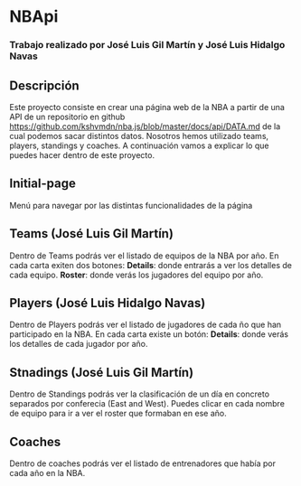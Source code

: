 # NBApi

### Trabajo realizado por José Luis Gil Martín y José Luis Hidalgo Navas

## Descripción

Este proyecto consiste en crear una página web de la NBA a partir de una API de un
repositorio en github https://github.com/kshvmdn/nba.js/blob/master/docs/api/DATA.md
de la cual podemos sacar distintos datos. Nosotros hemos utilizado teams, players, standings 
y coaches. A continuación vamos a explicar lo que puedes hacer dentro de este proyecto.

## Initial-page

Menú para navegar por las distintas funcionalidades de la página

## Teams (José Luis Gil Martín)

Dentro de Teams podrás ver el listado de equipos de la NBA por año. En cada carta exiten dos botones:
**Details**: donde entrarás a ver los detalles de cada equipo.
**Roster**: donde verás los jugadores del equipo por año.

## Players (José Luis Hidalgo Navas)

Dentro de Players podrás ver el listado de jugadores de cada ño que han participado en la NBA.
En cada carta existe un botón:
**Details**: donde verás los detalles de cada jugador por año.

## Stnadings (José Luis Gil Martín)

Dentro de Standings podrás ver la clasificación de un día en concreto separados por conferecia
(East and West). Puedes clicar en cada nombre de equipo para ir a ver el roster que formaban en ese
año.

## Coaches

Dentro de coaches podrás ver el listado de entrenadores que había por cada año en la NBA.
